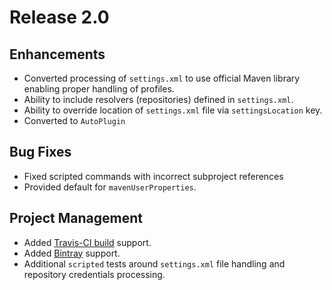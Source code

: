 # Release 2.0

## Enhancements

* Converted processing of `settings.xml` to use official Maven library enabling proper handling of profiles.
* Ability to include resolvers (repositories) defined in `settings.xml`.
* Ability to override location of `settings.xml` file via `settingsLocation` key.
* Converted to `AutoPlugin`

## Bug Fixes

* Fixed scripted commands with incorrect subproject references
* Provided default for `mavenUserProperties`.

## Project Management

* Added [Travis-CI build](https://travis-ci.org/sbt/sbt-pom-reader) support.
* Added [Bintray](https://bintray.com/sbt/sbt-plugin-releases/sbt-pom-reader) support.
* Additional `scripted` tests around `settings.xml` file handling and repository credentials processing.
